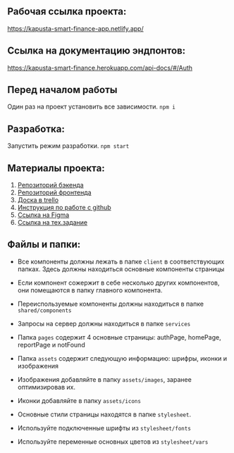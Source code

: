 ## Рабочая ссылка проекта:
https://kapusta-smart-finance-app.netlify.app/

## Ссылка на документацию эндпонтов:
https://kapusta-smart-finance.herokuapp.com/api-docs/#/Auth

## Перед началом работы
Один раз на проект установить все зависимости.
`npm i`


## Разработка:
Запустить режим разработки.
`npm start` 


## Материалы проекта:

1. [Репозиторий бэкенда](https://github.com/MariaTrofimovaa/Kapusta-smart-finance_back-end)
2. [Репозиторий фронтенда](https://github.com/MariaTrofimovaa/Kapusta-smart-finance_front-end)
3. [Доска в trello](https://trello.com/b/R72X8zTT/kaputa)
4. [Инструкция по работе с github](https://docs.google.com/document/d/1CtGl_H7rDYTQsDhrsP2yHZ2sGw_ve9j3r1Ph5m_VmNI/edit)
5. [Ссылка на Figma](https://www.figma.com/file/IHc8T3LE4yfMVp6c2CL1aP/%D0%A3%D1%87%D0%B5%D1%82-%D1%84%D0%B8%D0%BD%D0%B0%D0%BD%D1%81%D0%BE%D0%B2?node-id=0%3A1)
6. [Ссылка на тех.задание](https://docs.google.com/spreadsheets/d/1VybP9jgmNKSg0PEmBUgU8qNXRrPddxZTC5vzFFCjvQE/edit#gid=0)

## Файлы и папки:

- Все компоненты должны лежать в папке `client` в соответствующих папках. Здесь должны находиться основные компоненты страницы

- Если компонент сожержит в себе несколько других компонентов, они помещаются в папку главного компонента.

- Переиспользуемые компоненты должны находиться в папке `shared/components`

- Запросы на сервер должны находиться в папке `services`

- Папка `pages` содержит 4 основные страницы: authPage, homePage, reportPage и notFound

- Папка `assets` содержит следующую информацию: шрифры, иконки и изображения

- Изображения добавляйте в папку `assets/images`, заранее оптимизировав их. 

- Иконки добавляйте в папку `assets/icons`

- Основные стили страницы находятся в папке `stylesheet`. 

- Используйте подключенные шрифты из `stylesheet/fonts`

- Используйте переменные основных цветов из `stylesheet/vars`
